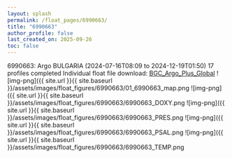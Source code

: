 ```yaml
---
layout: splash
permalink: /float_pages/6990663/
title: "6990663"
author_profile: false
last_created_on: 2025-09-26
toc: false
---
```

 
6990663: Argo BULGARIA (2024-07-16T08:09 to 2024-12-19T01:50)
17 profiles completed
Individual float file download: [BGC_Argo_Plus_Global](https://ftp.soest.hawaii.edu/bgc_argo_plus/Individual_Floats/outliers_removed/6990663_Sprof_processed.nc)
![img-png]({{ site.url }}{{ site.baseurl }}/assets/images/float_figures/6990663/01_6990663_map.png
![img-png]({{ site.url }}{{ site.baseurl }}/assets/images/float_figures/6990663/6990663_DOXY.png
![img-png]({{ site.url }}{{ site.baseurl }}/assets/images/float_figures/6990663/6990663_PRES.png
![img-png]({{ site.url }}{{ site.baseurl }}/assets/images/float_figures/6990663/6990663_PSAL.png
![img-png]({{ site.url }}{{ site.baseurl }}/assets/images/float_figures/6990663/6990663_TEMP.png
